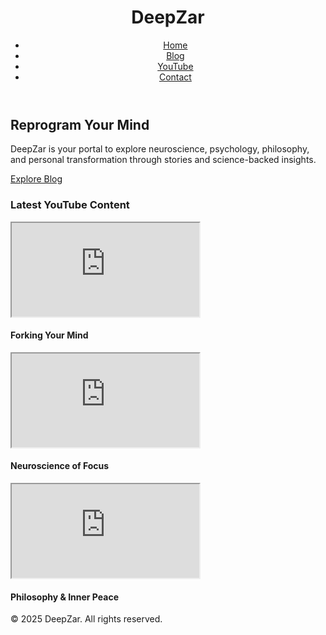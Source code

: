 <!DOCTYPE html>
<html lang="en">
<head>
  <meta charset="UTF-8" />
  <meta name="viewport" content="width=device-width, initial-scale=1.0" />
  <title>DeepZar - Explore Deep Ideas</title>

  <!-- Tailwind CSS CDN -->
  <script src="https://cdn.tailwindcss.com"></script>

  <!-- Font (Optional) -->
  <link href="https://fonts.googleapis.com/css2?family=Inter:wght@400;600&display=swap" rel="stylesheet">

  <style>
    body {
      font-family: 'Inter', sans-serif;
    }
  </style>
</head>
<body class="bg-gradient-to-b from-blue-100 to-gray-900 min-h-screen text-white">
  <header class="bg-gray-800 shadow-lg p-4">
    <div class="container mx-auto flex justify-between items-center">
      <h1 class="text-2xl font-bold text-blue-300">DeepZar</h1>
      <nav>
        <ul class="flex gap-4 text-sm">
          <li><a href="#" class="hover:text-blue-400">Home</a></li>
          <li><a href="#" class="hover:text-blue-400">Blog</a></li>
          <li><a href="#" class="hover:text-blue-400">YouTube</a></li>
          <li><a href="#" class="hover:text-blue-400">Contact</a></li>
        </ul>
      </nav>
    </div>
  </header>

  <main class="container mx-auto px-4 py-16 text-center">
    <h2 class="text-4xl md:text-5xl font-extrabold text-blue-200 mb-6">Reprogram Your Mind</h2>
    <p class="text-lg md:text-xl text-blue-100 max-w-2xl mx-auto mb-10">
      DeepZar is your portal to explore neuroscience, psychology, philosophy, and personal transformation through stories and science-backed insights.
    </p>
    <a href="#" class="bg-blue-500 hover:bg-blue-600 text-white px-6 py-3 rounded-full text-lg font-semibold transition duration-300 shadow-md">Explore Blog</a>
  </main>

  <section class="bg-gray-900 py-12">
    <div class="container mx-auto px-4 text-center">
      <h3 class="text-2xl font-bold text-blue-300 mb-6">Latest YouTube Content</h3>
      <div class="grid grid-cols-1 md:grid-cols-3 gap-6">
        <!-- Example video cards -->
        <div class="bg-gray-800 rounded-lg shadow p-4">
          <iframe class="w-full aspect-video mb-3" src="https://www.youtube.com/embed/dQw4w9WgXcQ" title="YouTube video"></iframe>
          <h4 class="text-lg font-semibold text-blue-200">Forking Your Mind</h4>
        </div>
        <div class="bg-gray-800 rounded-lg shadow p-4">
          <iframe class="w-full aspect-video mb-3" src="https://www.youtube.com/embed/dQw4w9WgXcQ" title="YouTube video"></iframe>
          <h4 class="text-lg font-semibold text-blue-200">Neuroscience of Focus</h4>
        </div>
        <div class="bg-gray-800 rounded-lg shadow p-4">
          <iframe class="w-full aspect-video mb-3" src="https://www.youtube.com/embed/dQw4w9WgXcQ" title="YouTube video"></iframe>
          <h4 class="text-lg font-semibold text-blue-200">Philosophy & Inner Peace</h4>
        </div>
      </div>
    </div>
  </section>

  <footer class="bg-gray-800 text-center text-sm text-blue-100 py-6">
    © 2025 DeepZar. All rights reserved.
  </footer>
</body>
</html>

